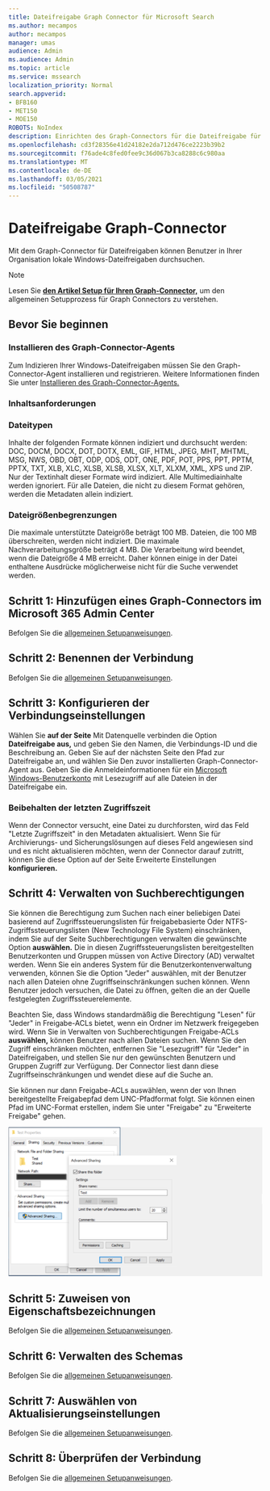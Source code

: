 ```yaml
---
title: Dateifreigabe Graph Connector für Microsoft Search
ms.author: mecampos
author: mecampos
manager: umas
audience: Admin
ms.audience: Admin
ms.topic: article
ms.service: mssearch
localization_priority: Normal
search.appverid:
- BFB160
- MET150
- MOE150
ROBOTS: NoIndex
description: Einrichten des Graph-Connectors für die Dateifreigabe für Microsoft Search
ms.openlocfilehash: cd3f28356e41d24182e2da712d476ce2223b39b2
ms.sourcegitcommit: f76ade4c8fed0fee9c36d067b3ca8288c6c980aa
ms.translationtype: MT
ms.contentlocale: de-DE
ms.lasthandoff: 03/05/2021
ms.locfileid: "50508787"
---
```

<!---Previous ms.author: rusamai --->

# <a name="file-share-graph-connector"></a>Dateifreigabe Graph-Connector

Mit dem Graph-Connector für Dateifreigaben können Benutzer in Ihrer Organisation lokale Windows-Dateifreigaben durchsuchen.

> [!NOTE]
> Lesen Sie [**den Artikel Setup für Ihren Graph-Connector,**](configure-connector.md) um den allgemeinen Setupprozess für Graph Connectors zu verstehen.

## <a name="before-you-get-started"></a>Bevor Sie beginnen

### <a name="install-the-graph-connector-agent"></a>Installieren des Graph-Connector-Agents

Zum Indizieren Ihrer Windows-Dateifreigaben müssen Sie den Graph-Connector-Agent installieren und registrieren. Weitere Informationen finden Sie unter [Installieren des Graph-Connector-Agents.](on-prem-agent.md)  

### <a name="content-requirements"></a>Inhaltsanforderungen

### <a name="file-types"></a>Dateitypen

Inhalte der folgenden Formate können indiziert und durchsucht werden: DOC, DOCM, DOCX, DOT, DOTX, EML, GIF, HTML, JPEG, MHT, MHTML, MSG, NWS, OBD, OBT, ODP, ODS, ODT, ONE, PDF, POT, PPS, PPT, PPTM, PPTX, TXT, XLB, XLC, XLSB, XLSB, XLSX, XLT, XLXM, XML, XPS und ZIP. Nur der Textinhalt dieser Formate wird indiziert. Alle Multimediainhalte werden ignoriert. Für alle Dateien, die nicht zu diesem Format gehören, werden die Metadaten allein indiziert.

### <a name="file-size-limits"></a>Dateigrößenbegrenzungen

Die maximale unterstützte Dateigröße beträgt 100 MB. Dateien, die 100 MB überschreiten, werden nicht indiziert. Die maximale Nachverarbeitungsgröße beträgt 4 MB. Die Verarbeitung wird beendet, wenn die Dateigröße 4 MB erreicht. Daher können einige in der Datei enthaltene Ausdrücke möglicherweise nicht für die Suche verwendet werden.

## <a name="step-1-add-a-graph-connector-in-the-microsoft-365-admin-center"></a>Schritt 1: Hinzufügen eines Graph-Connectors im Microsoft 365 Admin Center

Befolgen Sie die [allgemeinen Setupanweisungen](https://docs.microsoft.com/microsoftsearch/configure-connector).
<!---If the above phrase does not apply, delete it and insert specific details for your data source that are different from general setup instructions.-->

## <a name="step-2-name-the-connection"></a>Schritt 2: Benennen der Verbindung

Befolgen Sie die [allgemeinen Setupanweisungen](https://docs.microsoft.com/microsoftsearch/configure-connector).
<!---If the above phrase does not apply, delete it and insert specific details for your data source that are different from general setup instructions.-->

## <a name="step-3-configure-the-connection-settings"></a>Schritt 3: Konfigurieren der Verbindungseinstellungen

Wählen Sie **auf der Seite** Mit Datenquelle verbinden die Option **Dateifreigabe aus,** und geben Sie den Namen, die Verbindungs-ID und die Beschreibung an. Geben Sie auf der nächsten Seite den Pfad zur Dateifreigabe an, und wählen Sie Den zuvor installierten Graph-Connector-Agent aus. Geben Sie die Anmeldeinformationen für ein [Microsoft Windows-Benutzerkonto](https://microsoft.com/windows) mit Lesezugriff auf alle Dateien in der Dateifreigabe ein.

### <a name="preserve-last-access-time"></a>Beibehalten der letzten Zugriffszeit

Wenn der Connector versucht, eine Datei zu durchforsten, wird das Feld "Letzte Zugriffszeit" in den Metadaten aktualisiert. Wenn Sie für Archivierungs- und Sicherungslösungen auf dieses Feld angewiesen sind und es nicht aktualisieren möchten, wenn der Connector darauf zutritt, können Sie diese Option auf der Seite Erweiterte Einstellungen **konfigurieren.**

## <a name="step-4-manage-search-permissions"></a>Schritt 4: Verwalten von Suchberechtigungen

Sie können die Berechtigung zum Suchen nach einer beliebigen Datei basierend auf Zugriffssteuerungslisten für freigabebasierte Oder NTFS-Zugriffssteuerungslisten (New Technology File System) einschränken, indem Sie auf der Seite Suchberechtigungen verwalten die gewünschte Option **auswählen.** Die in diesen Zugriffssteuerungslisten bereitgestellten Benutzerkonten und Gruppen müssen von Active Directory (AD) verwaltet werden. Wenn Sie ein anderes System für die Benutzerkontenverwaltung verwenden, können Sie die Option "Jeder" auswählen, mit der Benutzer nach allen Dateien ohne Zugriffseinschränkungen suchen können. Wenn Benutzer jedoch versuchen, die Datei zu öffnen, gelten die an der Quelle festgelegten Zugriffssteuerelemente.

Beachten Sie, dass Windows standardmäßig die Berechtigung "Lesen" für "Jeder" in Freigabe-ACLs bietet, wenn ein Ordner im Netzwerk freigegeben wird. Wenn Sie in Verwalten von Suchberechtigungen Freigabe-ACLs **auswählen,** können Benutzer nach allen Dateien suchen. Wenn Sie den Zugriff einschränken möchten, entfernen Sie "Lesezugriff" für "Jeder" in Dateifreigaben, und stellen Sie nur den gewünschten Benutzern und Gruppen Zugriff zur Verfügung. Der Connector liest dann diese Zugriffseinschränkungen und wendet diese auf die Suche an.

Sie können nur dann Freigabe-ACLs auswählen, wenn der von Ihnen bereitgestellte Freigabepfad dem UNC-Pfadformat folgt. Sie können einen Pfad im UNC-Format erstellen, indem Sie unter "Freigabe" zu "Erweiterte Freigabe" gehen.

![Advanced_sharing](media/file-connector/file-advanced-sharing.png)

## <a name="step-5-assign-property-labels"></a>Schritt 5: Zuweisen von Eigenschaftsbezeichnungen

Befolgen Sie die [allgemeinen Setupanweisungen](https://docs.microsoft.com/microsoftsearch/configure-connector).
<!---If the above phrase does not apply, delete it and insert specific details for your data source that are different from general setup instructions.-->

## <a name="step-6-manage-schema"></a>Schritt 6: Verwalten des Schemas

Befolgen Sie die [allgemeinen Setupanweisungen](https://docs.microsoft.com/microsoftsearch/configure-connector).
<!---If the above phrase does not apply, delete it and insert specific details for your data source that are different from general setup instructions.-->

## <a name="step-7-choose-refresh-settings"></a>Schritt 7: Auswählen von Aktualisierungseinstellungen

Befolgen Sie die [allgemeinen Setupanweisungen](https://docs.microsoft.com/microsoftsearch/configure-connector).
<!---If the above phrase does not apply, delete it and insert specific details for your data source that are different from general setup instructions.-->

## <a name="step-8-review-connection"></a>Schritt 8: Überprüfen der Verbindung

Befolgen Sie die [allgemeinen Setupanweisungen](https://docs.microsoft.com/microsoftsearch/configure-connector).
<!---If the above phrase does not apply, delete it and insert specific details for your data source that are different from general setup 
instructions.-->

<!---## Troubleshooting-->
<!---Insert troubleshooting recommendations for this data source-->

<!---## Limitations-->
<!---Insert limitations for this data source-->
